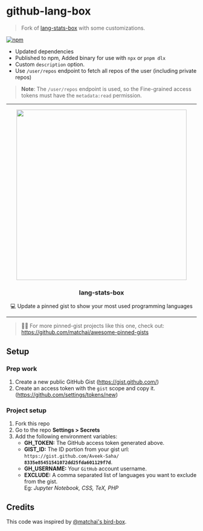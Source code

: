 # github-lang-box

> Fork of [lang-stats-box](https://github.com/Aveek-Saha/lang-stats-box) with some customizations.

[![npm](https://img.shields.io/npm/v/github-lang-box)](https://www.npmjs.com/package/github-lang-box)

* Updated dependencies
* Published to npm, Added binary for use with `npx` or `pnpm dlx`
* Custom `description` option.
* Use `/user/repos` endpoint to fetch all repos of the user (including private repos)

> **Note**: The `/user/repos` endpoint is used, so the Fine-grained access tokens must have the `metadata:read` permission.

--- 

<p align="center">
  <img width="450" src="https://user-images.githubusercontent.com/31800695/138593031-536f9b8c-714c-4c4f-8725-63ea105fcca0.png">
  <h3 align="center">lang-stats-box</h3>
  <p align="center">💻 Update a pinned gist to show your most used programming languages</p>
</p>

---

> 📌✨ For more pinned-gist projects like this one, check out: https://github.com/matchai/awesome-pinned-gists

## Setup

### Prep work

1. Create a new public GitHub Gist (https://gist.github.com/)
1. Create an access token with the `gist` scope and copy it. (https://github.com/settings/tokens/new)

### Project setup

1. Fork this repo
1. Go to the repo **Settings > Secrets**
1. Add the following environment variables:
   - **GH_TOKEN:** The GitHub access token generated above.
   - **GIST_ID:** The ID portion from your gist url: <br> `https://gist.github.com/Aveek-Saha/` **`8335e85451541072dd25fda601129f7d`**.
   - **GH_USERNAME:** Your `GitHub` account username.
   - **EXCLUDE:** A comma separated list of languages you want to exclude from the gist. <br> Eg: *Jupyter Notebook, CSS, TeX, PHP*

## Credits

This code was inspired by [@matchai's bird-box](https://github.com/matchai/bird-box).
